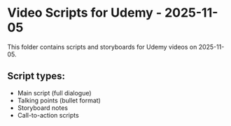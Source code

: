 # Video Scripts for Udemy - 2025-11-05

This folder contains scripts and storyboards for Udemy videos on 2025-11-05.

## Script types:
- Main script (full dialogue)
- Talking points (bullet format)
- Storyboard notes
- Call-to-action scripts
